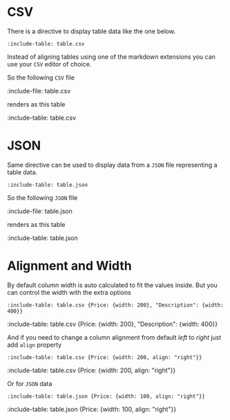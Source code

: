 # CSV

There is a directive to display table data like the one below. 

    :include-table: table.csv 
    
Instead of aligning tables using one of the markdown extensions you can use your `CSV` editor of choice.

So the following `CSV` file

:include-file: table.csv

renders as this table

:include-table: table.csv

# JSON

Same directive can be used to display data from a `JSON` file representing a table data.

    :include-table: table.json 

So the following `JSON` file

:include-file: table.json

renders as this table

:include-table: table.json

# Alignment and Width

By default column width is auto calculated to fit the values inside. 
But you can control the width with the extra options 

    :include-table: table.csv {Price: {width: 200}, "Description": {width: 400}}

:include-table: table.csv {Price: {width: 200}, "Description": {width: 400}}

And if you need to change a column alignment from default *left* to *right* just add `align` property
    
    :include-table: table.csv {Price: {width: 200, align: "right"}}

:include-table: table.csv {Price: {width: 200, align: "right"}}

Or for `JSON` data

    :include-table: table.json {Price: {width: 100, align: "right"}}

:include-table: table.json {Price: {width: 100, align: "right"}}


